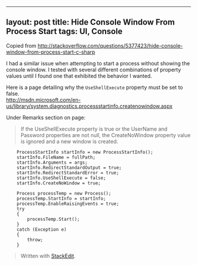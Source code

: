 
---
layout: post
title: Hide Console Window From Process Start
tags: UI, Console 
---

Copied from http://stackoverflow.com/questions/5377423/hide-console-window-from-process-start-c-sharp
<!-- language-all: c# -->

I had a similar issue when attempting to start a process without showing the console window.  I tested with several different combinations of property values until I found one that exhibited the behavior I wanted.  

Here is a page detailing why the `UseShellExecute` property must be set to false.  
 http://msdn.microsoft.com/en-us/library/system.diagnostics.processstartinfo.createnowindow.aspx 

Under Remarks section on page:

> If the UseShellExecute property is true or the UserName and
> Password properties are not null, the CreateNoWindow property
> value is ignored and a new window is created.

```
    ProcessStartInfo startInfo = new ProcessStartInfo();
    startInfo.FileName = fullPath;
    startInfo.Arguments = args;
    startInfo.RedirectStandardOutput = true;
    startInfo.RedirectStandardError = true;
    startInfo.UseShellExecute = false;
    startInfo.CreateNoWindow = true;

    Process processTemp = new Process();
    processTemp.StartInfo = startInfo;
    processTemp.EnableRaisingEvents = true;
    try
    {
        processTemp.Start();
    }
    catch (Exception e)
    {
        throw;
    }
```
> Written with [StackEdit](https://stackedit.io/).
